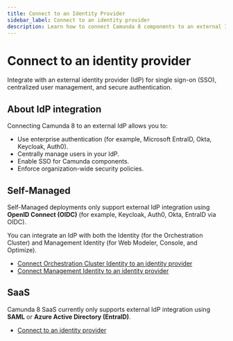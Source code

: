 ```yaml
---
title: Connect to an Identity Provider
sidebar_label: Connect to an identity provider
description: Learn how to connect Camunda 8 components to an external Identity Provider (IdP) for authentication and user management.
---
```


# Connect to an identity provider

Integrate with an external identity provider (IdP) for single sign-on (SSO), centralized user management, and secure authentication.

## About IdP integration

Connecting Camunda 8 to an external IdP allows you to:

- Use enterprise authentication (for example, Microsoft EntraID, Okta, Keycloak, Auth0).
- Centrally manage users in your IdP.
- Enable SSO for Camunda components.
- Enforce organization-wide security policies.

## Self-Managed

Self-Managed deployments only support external IdP integration using **OpenID Connect (OIDC)** (for example, Keycloak, Auth0, Okta, EntraID via OIDC).

You can integrate an IdP with both the Identity (for the Orchestration Cluster) and Management Identity (for Web Modeler, Console, and Optimize).

- [Connect Orchestration Cluster Identity to an identity provider](/self-managed/components/orchestration-cluster/identity/connect-external-identity-provider.md)
- [Connect Management Identity to an identity provider](../../../../self-managed/components/management-identity/configuration/connect-to-an-oidc-provider/)

## SaaS

Camunda 8 SaaS currently only supports external IdP integration using **SAML** or **Azure Active Directory (EntraID)**.

- [Connect to an identity provider](../../console/manage-organization/external-sso.md)
